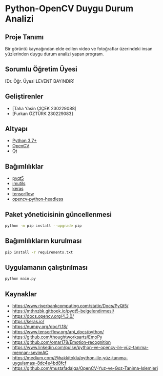 # Python-OpenCV Duygu Durum Analizi


## Proje Tanımı
Bir görüntü kaynağından elde edilen video ve fotoğraflar üzerindeki insan yüzlerinden duygu durum analizi yapan program.

## Sorumlu Öğretim Üyesi
[Dr. Öğr. Üyesi LEVENT BAYINDIR]

## Geliştirenler
- [Taha Yasin ÇİÇEK 230229088]
- [Furkan ÖZTÜRK 230229083]

## Altyapı
- [Python 3.7+](https://www.python.org/)
- [OpenCV](https://www.opencv.org/)
- [Qt](https://www.qt.io/)

## Bağımlılıklar
- [pyqt5](https://pypi.org/project/PyQt5/)
- [imutils](https://pypi.org/project/imutils/)
- [keras](https://pypi.org/project/Keras/)
- [tensorflow](https://pypi.org/project/tensorflow/)
- [opencv-python-headless](https://pypi.org/project/opencv-python-headless/)

## Paket yöneticisinin güncellenmesi
```bash
python -m pip install --upgrade pip
```

## Bağımlılıkların kurulması
```bash
pip install -r requirements.txt
```

## Uygulamanın çalıştırılması
````bash
python main.py
````

## Kaynaklar
- https://www.riverbankcomputing.com/static/Docs/PyQt5/
- https://mthnzbk.gitbook.io/pyqt5-belgelendirmesi/
- https://docs.opencv.org/4.3.0/
- https://keras.io/
- https://numpy.org/doc/1.18/
- https://www.tensorflow.org/api_docs/python/
- https://github.com/thoughtworksarts/EmoPy
- https://github.com/omar178/Emotion-recognition
- https://www.linkedin.com/pulse/python-ve-opencv-ile-yüz-tanıma-mennan-sevi̇mAC
- https://medium.com/@hakkitoklu/python-ile-yüz-tanıma-uygulaması-8dc4e4bd8fcf
- https://github.com/mustafadalga/OpenCV-Yuz-ve-Goz-Tanima-Islemleri
